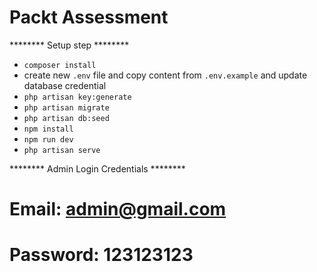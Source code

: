 # Packt Assessment

******** Setup step ********

- `composer install`
- create new `.env` file and copy content from `.env.example` and update database credential
- `php artisan key:generate`
- `php artisan migrate`
- `php artisan db:seed`
- `npm install`
- `npm run dev`
- `php artisan serve`

******** Admin Login Credentials ********

# Email: admin@gmail.com
# Password: 123123123

